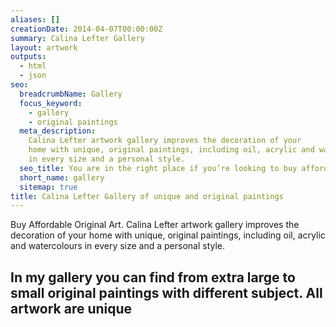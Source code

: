 ```yaml
---
aliases: []
creationDate: 2014-04-07T00:00:00Z
summary: Calina Lefter Gallery
layout: artwork
outputs:
  - html
  - json
seo:
  breadcrumbName: Gallery
  focus_keyword:
    - gallery
    - original paintings
  meta_description:
    Calina Lefter artwork gallery improves the decoration of your
    home with unique, original paintings, including oil, acrylic and watercolours
    in every size and a personal style.
  seo_title: You are in the right place if you’re looking to buy affordable art online.
  short_name: gallery
  sitemap: true
title: Calina Lefter Gallery of unique and original paintings
---
```


Buy Affordable Original Art. Calina Lefter artwork gallery improves the decoration of your home with unique, original paintings, including oil, acrylic and watercolours in every size and a personal style.

## In my gallery you can find from extra large to small original paintings with different subject. All artwork are unique

